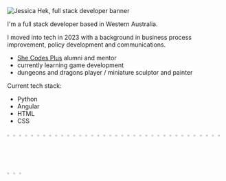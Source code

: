 <img max-width="100%" alt="Jessica Hek, full stack developer banner" src="https://github.com/user-attachments/assets/dd30679a-873a-4734-afd1-a31cd08b6d5a">


I'm a full stack developer based in Western Australia.

I moved into tech in 2023 with a background in business process improvement, policy development and communications. 

 - <a href="https://shecodes.com.au/">She Codes Plus</a> alumni and mentor
 - currently learning game development
 - dungeons and dragons player / miniature sculptor and painter

Current tech stack:
 - Python
 - Angular
 - HTML
 - CSS

<img width="2%" alt="code image" src="https://github.com/user-attachments/assets/534527e3-9315-41a9-9a8b-076f7cc9f4c9">
<img width="2%" alt="game controller" src="https://github.com/user-attachments/assets/73a8f451-de5d-4305-bdbd-bda29083ee49">
<img width="2%" alt="D20 dice" src="https://github.com/user-attachments/assets/326c9493-eb74-411b-97b0-346222aa6147">
<img width="2%" alt="full stack pancakes" src="https://github.com/user-attachments/assets/87a21900-bab8-4fae-84b7-f488a6060500">
<img width="2%" alt="dragon" src="https://github.com/user-attachments/assets/6a047d1a-687f-43e5-ac8e-aec32e6ccf2d">
<img width="2%" alt="artist pallette" src="https://github.com/user-attachments/assets/2b0a1671-284e-4045-a62c-4e89338bf0a9">
<img width="2%" alt="code image" src="https://github.com/user-attachments/assets/534527e3-9315-41a9-9a8b-076f7cc9f4c9">
<img width="2%" alt="game controller" src="https://github.com/user-attachments/assets/73a8f451-de5d-4305-bdbd-bda29083ee49">
<img width="2%" alt="D20 dice" src="https://github.com/user-attachments/assets/326c9493-eb74-411b-97b0-346222aa6147">
<img width="2%" alt="full stack pancakes" src="https://github.com/user-attachments/assets/87a21900-bab8-4fae-84b7-f488a6060500">
<img width="2%" alt="dragon" src="https://github.com/user-attachments/assets/6a047d1a-687f-43e5-ac8e-aec32e6ccf2d">
<img width="2%" alt="artist pallette" src="https://github.com/user-attachments/assets/2b0a1671-284e-4045-a62c-4e89338bf0a9">
<img width="2%" alt="code image" src="https://github.com/user-attachments/assets/534527e3-9315-41a9-9a8b-076f7cc9f4c9">
<img width="2%" alt="game controller" src="https://github.com/user-attachments/assets/73a8f451-de5d-4305-bdbd-bda29083ee49">
<img width="2%" alt="D20 dice" src="https://github.com/user-attachments/assets/326c9493-eb74-411b-97b0-346222aa6147">
<img width="2%" alt="full stack pancakes" src="https://github.com/user-attachments/assets/87a21900-bab8-4fae-84b7-f488a6060500">
<img width="2%" alt="dragon" src="https://github.com/user-attachments/assets/6a047d1a-687f-43e5-ac8e-aec32e6ccf2d">
<img width="2%" alt="artist pallette" src="https://github.com/user-attachments/assets/2b0a1671-284e-4045-a62c-4e89338bf0a9">
<img width="2%" alt="code image" src="https://github.com/user-attachments/assets/534527e3-9315-41a9-9a8b-076f7cc9f4c9">
<img width="2%" alt="game controller" src="https://github.com/user-attachments/assets/73a8f451-de5d-4305-bdbd-bda29083ee49">
<img width="2%" alt="D20 dice" src="https://github.com/user-attachments/assets/326c9493-eb74-411b-97b0-346222aa6147">
<img width="2%" alt="full stack pancakes" src="https://github.com/user-attachments/assets/87a21900-bab8-4fae-84b7-f488a6060500">
<img width="2%" alt="dragon" src="https://github.com/user-attachments/assets/6a047d1a-687f-43e5-ac8e-aec32e6ccf2d">
<img width="2%" alt="artist pallette" src="https://github.com/user-attachments/assets/2b0a1671-284e-4045-a62c-4e89338bf0a9">
<img width="2%" alt="code image" src="https://github.com/user-attachments/assets/534527e3-9315-41a9-9a8b-076f7cc9f4c9">
<img width="2%" alt="game controller" src="https://github.com/user-attachments/assets/73a8f451-de5d-4305-bdbd-bda29083ee49">
<img width="2%" alt="D20 dice" src="https://github.com/user-attachments/assets/326c9493-eb74-411b-97b0-346222aa6147">
<img width="2%" alt="full stack pancakes" src="https://github.com/user-attachments/assets/87a21900-bab8-4fae-84b7-f488a6060500">
<img width="2%" alt="dragon" src="https://github.com/user-attachments/assets/6a047d1a-687f-43e5-ac8e-aec32e6ccf2d">
<img width="2%" alt="artist pallette" src="https://github.com/user-attachments/assets/2b0a1671-284e-4045-a62c-4e89338bf0a9">
<img width="2%" alt="code image" src="https://github.com/user-attachments/assets/534527e3-9315-41a9-9a8b-076f7cc9f4c9">
<img width="2%" alt="game controller" src="https://github.com/user-attachments/assets/73a8f451-de5d-4305-bdbd-bda29083ee49">
<img width="2%" alt="D20 dice" src="https://github.com/user-attachments/assets/326c9493-eb74-411b-97b0-346222aa6147">
<img width="2%" alt="full stack pancakes" src="https://github.com/user-attachments/assets/87a21900-bab8-4fae-84b7-f488a6060500">
<img width="2%" alt="dragon" src="https://github.com/user-attachments/assets/6a047d1a-687f-43e5-ac8e-aec32e6ccf2d">
<img width="2%" alt="artist pallette" src="https://github.com/user-attachments/assets/2b0a1671-284e-4045-a62c-4e89338bf0a9">
<img width="2%" alt="code image" src="https://github.com/user-attachments/assets/534527e3-9315-41a9-9a8b-076f7cc9f4c9">
<img width="2%" alt="game controller" src="https://github.com/user-attachments/assets/73a8f451-de5d-4305-bdbd-bda29083ee49">
<img width="2%" alt="D20 dice" src="https://github.com/user-attachments/assets/326c9493-eb74-411b-97b0-346222aa6147">
